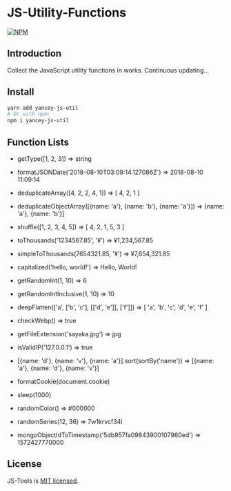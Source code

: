# JS-Utility-Functions

[![NPM](https://nodei.co/npm/yancey-js-util.png?downloads=true&downloadRank=true&stars=true)](https://nodei.co/npm/yancey-js-util/)

## Introduction

Collect the JavaScript utility functions in works. Continuous updating...

## Install

```bash
yarn add yancey-js-util
# Or with npm:
npm i yancey-js-util
```

## Function Lists

- getType([1, 2, 3]) => string

- formatJSONDate('2018-08-10T03:09:14.127086Z') => 2018-08-10 11:09:14

- deduplicateArray([4, 2, 2, 4, 1]) => [ 4, 2, 1 ]

- deduplicateObjectArray([{name: 'a'}, {name: 'b'}, {name: 'a'}]) => {name: 'a'}, {name: 'b'}]

- shuffle([1, 2, 3, 4, 5]) => [ 4, 2, 1, 5, 3 ]

- toThousands('1234567.85', '¥') => ¥1,234,567.85

- simpleToThousands(7654321.85, '¥') => ¥7,654,321.85

- capitalized('hello, world!') => Hello, World!

- getRandomInt(1, 10) => 6

- getRandomIntInclusive(1, 10) => 10

- deepFlatten(['a', ['b', 'c'], [['d', 'e']], ['f']]) => [ 'a', 'b', 'c', 'd', 'e', 'f' ]

- checkWebp() => true

- getFileExtension('sayaka.jpg') => jpg

- isValidIP('127.0.0.1') => true

- [{name: 'd'}, {name: 'v'}, {name: 'a'}].sort(sortBy('name')) => [{name: 'a'}, {name: 'd'}, {name: 'v'}]

- formatCookie(document.cookie)

- sleep(1000)

- randomColor() => #000000

- randomSeries(12, 36) => 7w1krvcf34l

- mongoObjectIdToTimestamp('5db957fa09843900107960ed') => 1572427770000

## License

JS-Tools is [MIT licensed](https://opensource.org/licenses/MIT).
